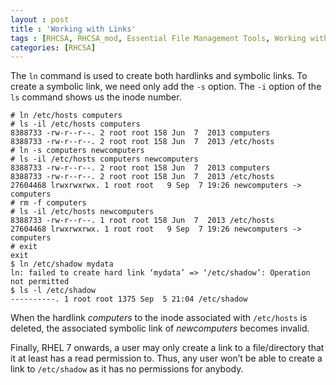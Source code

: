 ```yaml
---
layout : post
title : 'Working with Links'
tags : [RHCSA, RHCSA_mod, Essential File Management Tools, Working with Links]
categories: [RHCSA]
---
```



The `ln` command is used to create both hardlinks and symbolic links. To
create a symbolic link, we need only add the `-s` option. The `-i`
option of the `ls` command shows us the inode number.

``` console
# ln /etc/hosts computers
# ls -il /etc/hosts computers
8388733 -rw-r--r--. 2 root root 158 Jun  7  2013 computers
8388733 -rw-r--r--. 2 root root 158 Jun  7  2013 /etc/hosts
# ln -s computers newcomputers
# ls -il /etc/hosts computers newcomputers
8388733 -rw-r--r--. 2 root root 158 Jun  7  2013 computers
8388733 -rw-r--r--. 2 root root 158 Jun  7  2013 /etc/hosts
27604468 lrwxrwxrwx. 1 root root   9 Sep  7 19:26 newcomputers -> computers
# rm -f computers
# ls -il /etc/hosts newcomputers
8388733 -rw-r--r--. 1 root root 158 Jun  7  2013 /etc/hosts
27604468 lrwxrwxrwx. 1 root root   9 Sep  7 19:26 newcomputers -> computers
# exit
exit
$ ln /etc/shadow mydata
ln: failed to create hard link ‘mydata’ => ‘/etc/shadow’: Operation not permitted
$ ls -l /etc/shadow
----------. 1 root root 1375 Sep  5 21:04 /etc/shadow
```

When the hardlink *computers* to the inode associated with `/etc/hosts`
is deleted, the associated symbolic link of *newcomputers* becomes
invalid.

Finally, RHEL 7 onwards, a user may only create a link to a
file/directory that it at least has a read permission to. Thus, any user
won’t be able to create a link to `/etc/shadow` as it has no permissions
for anybody.
